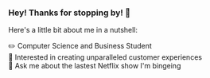 ### Hey! Thanks for stopping by! 👋 <br/>

<!--
**AnjanaSomar/AnjanaSomar** is a ✨ _special_ ✨ repository because its `README.md` (this file) appears on your GitHub profile.

Here are some ideas to get you started:

- 🔭 I’m currently working on ...
- 🌱 I’m currently learning ...
- 👯 I’m looking to collaborate on ...
- 🤔 I’m looking for help with ...
- 💬 Ask me about ...
- 📫 How to reach me: ...
- 😄 Pronouns: ...
- ⚡ Fun fact: ...
-->
Here's a little bit about me in a nutshell:

:pencil2: Computer Science and Business Student <br/>
🤔 Interested in creating unparalleled customer experiences <br/>
💬 Ask me about the lastest Netflix show I'm bingeing
